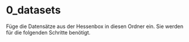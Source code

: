 # 0_datasets

Füge die Datensätze aus der Hessenbox in diesen Ordner ein. Sie werden für die folgenden Schritte benötigt.
